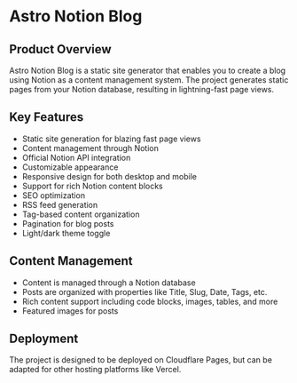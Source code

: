 # Astro Notion Blog

## Product Overview
Astro Notion Blog is a static site generator that enables you to create a blog using Notion as a content management system. The project generates static pages from your Notion database, resulting in lightning-fast page views.

## Key Features
- Static site generation for blazing fast page views
- Content management through Notion
- Official Notion API integration
- Customizable appearance
- Responsive design for both desktop and mobile
- Support for rich Notion content blocks
- SEO optimization
- RSS feed generation
- Tag-based content organization
- Pagination for blog posts
- Light/dark theme toggle

## Content Management
- Content is managed through a Notion database
- Posts are organized with properties like Title, Slug, Date, Tags, etc.
- Rich content support including code blocks, images, tables, and more
- Featured images for posts

## Deployment
The project is designed to be deployed on Cloudflare Pages, but can be adapted for other hosting platforms like Vercel.